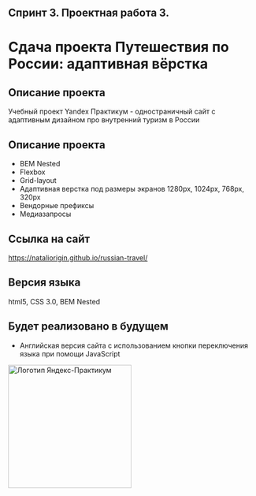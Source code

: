 ## Спринт 3. Проектная работа 3.
# Сдача проекта Путешествия по России: адаптивная вёрстка

## **Описание проекта**
Учебный проект Yandex Практикум - одностраничный сайт с адаптивным дизайном про внутренний туризм в России

## **Описание проекта**
* BEM Nested
* Flexbox
* Grid-layout
* Адаптивная верстка под размеры экранов 1280px, 1024px, 768px, 320px
* Вендорные префиксы
* Медиазапросы

## **Ссылка на сайт**
https://nataliorigin.github.io/russian-travel/
## **Версия языка**

html5, CSS 3.0, BEM Nested

## **Будет реализовано в будущем**
 * Английская версия сайта с использованием кнопки переключения языка при помощи JavaScript

<img src="https://aaaaa.team/media/pages/projects/5moreminutes/2548460096-1617960411/hgiz8owlfbtdif3iekbud32onedefzarhfuriqad.png" alt="Логотип Яндекс-Практикум" width="250"/>

